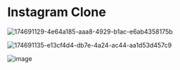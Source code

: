 # Instagram Clone
 
![174691129-4e64a185-aaa8-4929-b1ac-e6ab4358175b](https://user-images.githubusercontent.com/55853041/232611329-58409245-c9ff-4eba-83a2-c9eea32915a9.png)


![174691135-e13cf4d4-db7e-4a24-ac44-aa1d53d457c9](https://user-images.githubusercontent.com/55853041/232611376-de033198-f55a-46a4-a2b2-8d7f837b627f.png)


![image](https://user-images.githubusercontent.com/55853041/232612792-c6e17075-684f-4f9f-a44e-1cf76643eda7.png)
